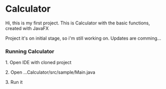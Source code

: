 # Calculator 

Hi, this is my first project. This is Calculator with the basic functions, created with JavaFX

Project it's on initial stage, so i'm still working on. Updates are comming...

<h3>Running Calculator</h3>
<p>1. Open IDE with cloned project</p>
<p>2. Open ...Calculator/src/sample/Main.java</p>
<p>3. Run it</p>
